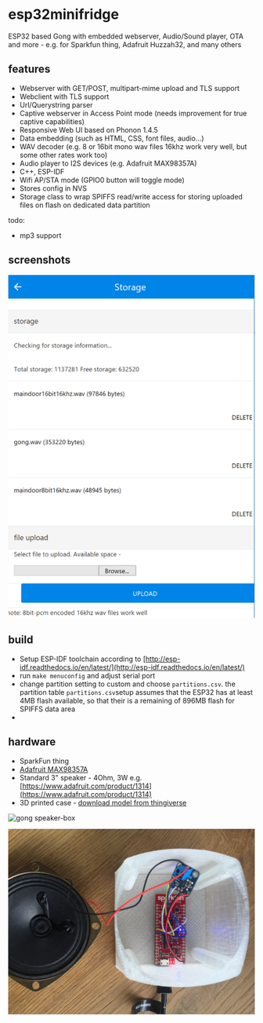 # esp32minifridge
ESP32 based Gong with embedded webserver, Audio/Sound player, OTA and more - e.g. for Sparkfun thing, Adafruit Huzzah32, and many others

## features
* Webserver with GET/POST, multipart-mime upload and TLS support 
* Webclient with TLS support
* Url/Querystring parser
* Captive webserver in Access Point mode (needs improvement for true captive capabilities)
* Responsive Web UI based on Phonon 1.4.5
* Data embedding (such as HTML, CSS, font files, audio...)
* WAV decoder (e.g. 8 or 16bit mono wav files 16khz work very well, but some other rates work too)
* Audio player to I2S devices (e.g. Adafruit MAX98357A) 
* C++, ESP-IDF
* Wifi AP/STA mode (GPIO0 button will toggle mode)
* Stores config in NVS
* Storage class to wrap SPIFFS read/write access for storing uploaded files on flash on dedicated data partition

todo:
* mp3 support

## screenshots

![storage](storage.png)

## build

* Setup ESP-IDF toolchain according to [http://esp-idf.readthedocs.io/en/latest/](http://esp-idf.readthedocs.io/en/latest/)
* run `make menuconfig` and adjust serial port 
* change partition setting to custom and choose `partitions.csv`. the partition table `partitions.csv`setup assumes that the ESP32 has at least 4MB flash available, so that their is a remaining of 896MB flash for SPIFFS data area
*  

## hardware

* SparkFun thing
* [Adafruit MAX98357A](https://www.adafruit.com/product/3006)
* Standard 3" speaker - 4Ohm, 3W e.g. [https://www.adafruit.com/product/1314](https://www.adafruit.com/product/1314)
* 3D printed case - [download model from thingiverse](https://www.thingiverse.com/thing:2562145)

![gong speaker-box](gong.jpg)




![speaker-box with sparkfun thing](wiring.jpg)


